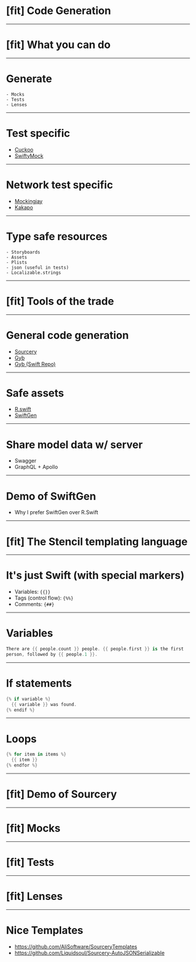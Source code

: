 # [fit] Code Generation

---

# [fit] What you can do

---

# Generate
    - Mocks
    - Tests
    - Lenses

---

# Test specific
- [Cuckoo](https://github.com/Brightify/Cuckoo)
- [SwiftyMock](https://github.com/MakeAWishFoundation/SwiftyMocky)

---

# Network test specific
- [Mockingjay](https://github.com/kylef/Mockingjay)
- [Kakapo](https://github.com/devlucky/Kakapo)

---

# Type safe resources
    - Storyboards
    - Assets
    - Plists
    - json (useful in tests)
    - Localizable.strings

---

# [fit] Tools of the trade

---

# General code generation
- [Sourcery](https://github.com/krzysztofzablocki/Sourcery)
- [Gyb](https://github.com/jph00/gyb)
- [Gyb (Swift Repo)](https://github.com/apple/swift/blob/664e5659c50fb35c6b8e08d05ca6a4e81bdae7f3/utils/gyb.py)

---

# Safe assets
- [R.swift](https://github.com/mac-cain13/R.swift)
- [SwiftGen](https://github.com/SwiftGen/SwiftGen)

---

# Share model data w/ server
- Swagger
- GraphQL + Apollo

---

# Demo of SwiftGen
- Why I prefer SwiftGen over R.Swift

---

# [fit] The Stencil templating language

---

# It's just Swift (with special markers)

- Variables: `{{}}`
- Tags (control flow): `{%%}`
- Comments: `{##}`

---

# Variables

```swift
There are {{ people.count }} people. {{ people.first }} is the first
person, followed by {{ people.1 }}.
```

---

# If statements

```swift
{% if variable %}
  {{ variable }} was found.
{% endif %}
```

---

# Loops

```swift
{% for item in items %}
  {{ item }}
{% endfor %}
```

---

# [fit] Demo of Sourcery

---

# [fit] Mocks

---

# [fit] Tests

---

# [fit] Lenses

---

# Nice Templates
- https://github.com/AliSoftware/SourceryTemplates
- https://github.com/Liquidsoul/Sourcery-AutoJSONSerializable
